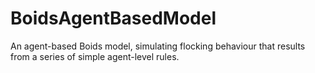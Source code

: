 # BoidsAgentBasedModel
An agent-based Boids model, simulating flocking behaviour that results from a series of simple agent-level rules.
